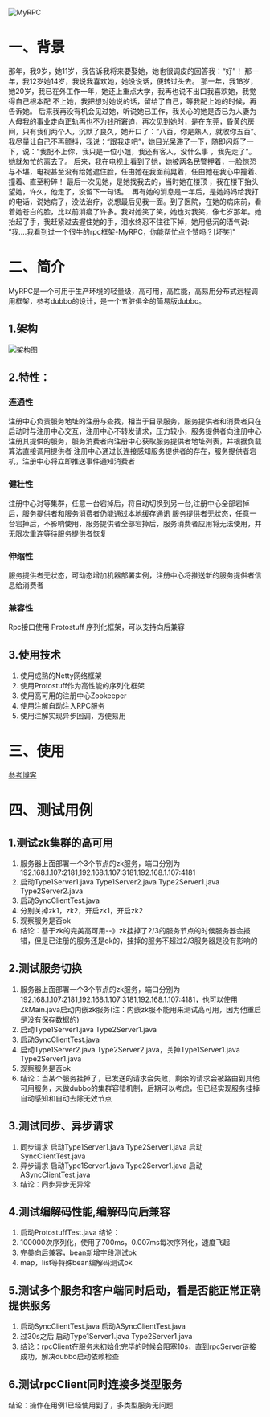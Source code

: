 ![MyRPC](https://gameboys.oss-cn-shenzhen.aliyuncs.com/blog/u%3D1948842540%2C2360308759%26fm%3D26%26gp%3D0.jpg)
# 一、背景
那年，我9岁，她11岁，我告诉我将来要娶她，她也很调皮的回答我：“好”！ 那一年，我12岁她14岁，我说我喜欢她，她没说话，便转过头去。 那一年，我18岁，她20岁，我已在外工作一年，她还上重点大学，我再也说不出口我喜欢她，我觉得自己根本配 不上她，我把想对她说的话，留给了自己，等我配上她的时候，再告诉她。 后来我再没有机会见过她，听说她已工作，我关心的她是否已为人妻为人母我的事业走向正轨再也不为钱所窘迫，再次见到她时，是在东莞，昏黄的房间，只有我们两个人，沉默了良久，她开口了：“八百，你是熟人，就收你五百”。我尽量让自己不再颤抖，我说：“跟我走吧”，她目光呆滞了一下，随即闪烁了一下，说：“我配不上你，我只是一位小姐，我还有客人，没什么事 ，我先走了”。她就匆忙的离去了。 后来，我在电视上看到了她，她被两名民警押着，一脸惊恐与不堪，电视甚至没有给她遮住脸，任由她在我面前晃着，任由她在我心中撞着、撞着、直至粉碎！ 最后一次见她，是她找我去的，当时她在楼顶 ，我在楼下抬头望她，许久，他走了，没留下一句话。. 再有她的消息是一年后，是她妈妈给我打的电话，说她病了，没法治疗，说想最后见我一面。到了医院，在她的病床前，看着她苍白的脸，比以前消瘦了许多。我对她笑了笑，她也对我笑，像七岁那年。她抬起了手，我赶紧过去握住她的手，泪水终忍不住往下掉，她用低沉的浯气说: ”我....我看到过一个很牛的rpc框架-MyRPC，你能帮忙点个赞吗？[坏笑]"
# 二、简介
MyRPC是一个可用于生产环境的轻量级，高可用，高性能，高易用分布式远程调用框架，参考dubbo的设计，是一个五脏俱全的简易版dubbo。
## 1.架构
![架构图](https://gameboys.oss-cn-shenzhen.aliyuncs.com/oneblog/20190805215811114.png)
## 2.特性：
### 连通性
注册中心负责服务地址的注册与查找，相当于目录服务，服务提供者和消费者只在启动时与注册中心交互，注册中心不转发请求，压力较小，服务提供者向注册中心注册其提供的服务，服务消费者向注册中心获取服务提供者地址列表，并根据负载算法直接调用提供者
注册中心通过长连接感知服务提供者的存在，服务提供者宕机，注册中心将立即推送事件通知消费者
### 健壮性
注册中心对等集群，任意一台宕掉后，将自动切换到另一台,注册中心全部宕掉后，服务提供者和服务消费者仍能通过本地缓存通讯
服务提供者无状态，任意一台宕掉后，不影响使用，服务提供者全部宕掉后，服务消费者应用将无法使用，并无限次重连等待服务提供者恢复
### 伸缩性
服务提供者无状态，可动态增加机器部署实例，注册中心将推送新的服务提供者信息给消费者
### 兼容性
Rpc接口使用 Protostuff  序列化框架，可以支持向后兼容
## 3.使用技术
1. 使用成熟的Netty网络框架
2. 使用Protostuff作为高性能的序列化框架
3. 使用高可用的注册中心Zookeeper
4. 使用注解自动注入RPC服务
5. 使用注解实现异步回调，方便易用
# 三、使用
[参考博客](https://www.gameboys.cn/article/32)
# 四、测试用例
## 1.测试zk集群的高可用
1. 服务器上面部署一个3个节点的zk服务，端口分别为192.168.1.107:2181,192.168.1.107:3181,192.168.1.107:4181
2. 启动Type1Server1.java Type1Server2.java Type2Server1.java Type2Server2.java
3. 启动SyncClientTest.java
4. 分别关掉zk1，zk2，开启zk1，开启zk2
5. 观察服务是否ok
6. 结论：基于zk的完美高可用--》zk挂掉了2/3的服务节点的时候服务器会报错，但是已注册的服务还是ok的，挂掉的服务不超过2/3服务器是没有影响的
## 2.测试服务切换
1. 服务器上面部署一个3个节点的zk服务，端口分别为192.168.1.107:2181,192.168.1.107:3181,192.168.1.107:4181，也可以使用ZkMain.java启动内嵌zk服务(注：内嵌zk服不能用来测试高可用，因为他重启是没有保存数据的)
2. 启动Type1Server1.java Type2Server1.java 
3. 启动SyncClientTest.java
4. 启动Type1Server2.java Type2Server2.java，关掉Type1Server1.java Type2Server1.java 
5. 观察服务是否ok
6. 结论：当某个服务挂掉了，已发送的请求会失败，剩余的请求会被路由到其他可用服务，未做dubbo的集群容错机制，后期可以考虑，但已经实现服务挂掉自动感知和自动去除无效节点
## 3.测试同步、异步请求
1. 同步请求 启动Type1Server1.java Type2Server1.java 启动SyncClientTest.java
2. 异步请求 启动Type1Server1.java Type2Server1.java 启动ASyncClientTest.java
3. 结论：同步异步无异常
## 4.测试编解码性能,编解码向后兼容
1. 启动ProtostuffTest.java
 结论：
1. 100000次序列化，使用了700ms，0.007ms每次序列化，速度飞起
2. 完美向后兼容，bean新增字段测试ok
3. map，list等特殊bean编解码测试ok
## 5.测试多个服务和客户端同时启动，看是否能正常正确提供服务
1. 启动SyncClientTest.java 启动ASyncClientTest.java
2. 过30s之后 启动Type1Server1.java Type2Server1.java 
3. 结论：rpcClient在服务未初始化完毕的时候会阻塞10s，直到rpcServer链接成功，解决dubbo启动依赖检查
## 6.测试rpcClient同时连接多类型服务
结论：操作在用例1已经使用到了，多类型服务无问题
